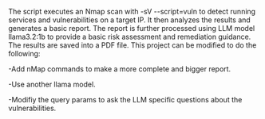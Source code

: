 The script executes an Nmap scan with -sV --script=vuln to detect running services and vulnerabilities on a target IP. It then analyzes the results and generates a basic report. The report is further processed using LLM model llama3.2:1b to provide a basic risk assessment and remediation guidance. The results are saved into a PDF file.
This project can be modified to do the following:

-Add nMap commands to make a more complete and bigger report.

-Use another llama model.

-Modifiy the query params to ask the LLM specific questions about the vulnerabilities.
